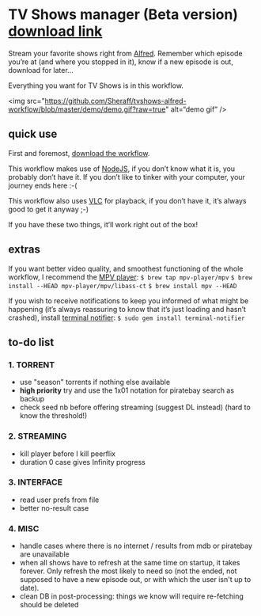 TV Shows manager (Beta version) [download link](https://github.com/Sheraff/tvshows-alfred-workflow/raw/master/TV%20Show%20Manager.alfredworkflow "TV Shows manager.alfredworkflow")
=======================

Stream your favorite shows right from [Alfred](http://www.alfredapp.com/ "Alfred App official website"). Remember which episode you’re at (and where you stopped in it), know if a new episode is out, download for later...

Everything you want for TV Shows is in this workflow.

<img src="https://github.com/Sheraff/tvshows-alfred-workflow/blob/master/demo/demo.gif?raw=true" alt=“demo gif” />


## quick use

First and foremost, [download the workflow](https://github.com/Sheraff/tvshows-alfred-workflow/raw/master/TV%20Show%20Manager.alfredworkflow "TV Shows manager.alfredworkflow").

This workflow makes use of [NodeJS](http://nodejs.org/), if you don’t know what it is, you probably don’t have it. If you don’t like to tinker with your computer, your journey ends here :-(

This workflow also uses [VLC](http://www.videolan.org/vlc/index.html) for playback, if you don’t have it, it’s always good to get it anyway ;-)

If you have these two things, it’ll work right out of the box!


## extras

If you want better video quality, and smoothest functioning of the whole workflow, I recommend the [MPV player](http://mpv.io/):
`$ brew tap mpv-player/mpv`
`$ brew install --HEAD mpv-player/mpv/libass-ct`
`$ brew install mpv --HEAD`

If you wish to receive notifications to keep you informed of what might be happening (it’s always reassuring to know that it’s just loading and hasn’t crashed), install [terminal notifier](https://github.com/alloy/terminal-notifier):
`$ sudo gem install terminal-notifier`

## to-do list

### 1. TORRENT
 - use "season" torrents if nothing else available
 - **high priority** try and use the 1x01 notation for piratebay search as backup
 - check seed nb before offering streaming (suggest DL instead) (hard to know the threshold!)

### 2. STREAMING
 - kill player before I kill peerflix
 - duration 0 case gives Infinity progress

### 3. INTERFACE
 - read user prefs from file
 - better no-result case

### 4. MISC
 - handle cases where there is no internet / results from mdb or piratebay are unavailable
 - when all shows have to refresh at the same time on startup, it takes forever. Only refresh the most likely to need so (not the ended, not supposed to have a new episode out, or with which the user isn't up to date).
 - clean DB in post-processing: things we know will require re-fetching should be deleted